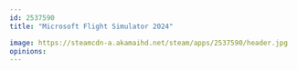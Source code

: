 ```yaml
---
id: 2537590
title: "Microsoft Flight Simulator 2024"

image: https://steamcdn-a.akamaihd.net/steam/apps/2537590/header.jpg
opinions:
---
```

